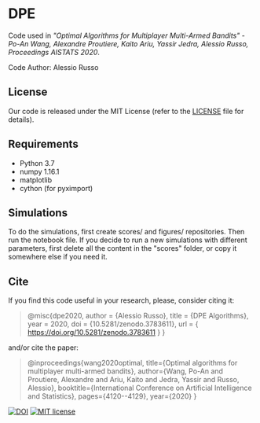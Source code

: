 # DPE

Code used in *"Optimal Algorithms for Multiplayer Multi-Armed Bandits" - Po-An Wang, Alexandre Proutiere, Kaito Ariu, Yassir Jedra, Alessio Russo, Proceedings AISTATS 2020*.

Code Author: Alessio Russo

## License

Our code is released under the MIT License (refer to the [LICENSE](https://github.com/rssalessio/dpe/blob/master/LICENSE.md) file for details).

## Requirements

- Python 3.7
- numpy 1.16.1
- matplotlib
- cython (for pyximport)


## Simulations

To do the simulations, first create scores/ and figures/ repositories. Then run the notebook file.
If you decide to run a new simulations with different parameters, first delete all the content in the
 \"scores\" folder, or copy it somewhere else if you need it.

## Cite

If you find this code useful in your research, please, consider citing it:
>@misc{dpe2020,
>  author       = {Alessio Russo},
>  title        = {DPE Algorithms},
>  year         = 2020,
>  doi          = {10.5281/zenodo.3783611},
>  url          = { https://doi.org/10.5281/zenodo.3783611 }
>}

and/or cite the paper:
>@inproceedings{wang2020optimal,
>  title={Optimal algorithms for multiplayer multi-armed bandits},
>  author={Wang, Po-An and Proutiere, Alexandre and Ariu, Kaito and Jedra, Yassir and Russo, Alessio},
>  booktitle={International Conference on Artificial Intelligence and Statistics},
>  pages={4120--4129},
>  year={2020}
>}


[![DOI](https://zenodo.org/badge/242978531.svg)](https://zenodo.org/badge/latestdoi/242978531)
[![MIT license](https://img.shields.io/badge/License-MIT-blue.svg)](https://github.com/rssalessio/dpe/blob/master/LICENSE.md)
